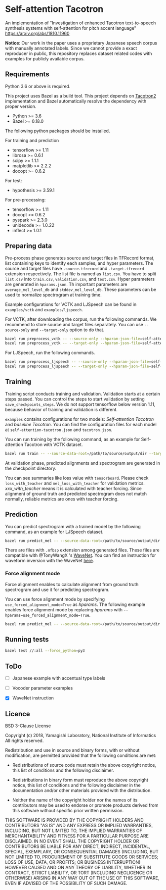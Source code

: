 # Self-attention Tacotron
An implementation of "Investigation of enhanced Tacotron text-to-speech synthesis systems with self-attention for pitch accent language" https://arxiv.org/abs/1810.11960

**Notice**: Our work in the paper uses a proprietary Japanese speech corpus with manually annotated labels.
Since we cannot provide a exact reproducer in public, this repository replaces dataset related codes with examples for 
publicly available corpus.


## Requirements

Python 3.6 or above is required.

This project uses Bazel as a build tool. 
This project depends on [Tacotron2](https://github.com/nii-yamagishilab/tacotron2) implementation and Bazel automatically resolve the dependency with proper version.

- Python >= 3.6
- Bazel >= 0.18.0

The following python packages should be installed.

For training and prediction
- tensorflow >= 1.11
- librosa >= 0.6.1
- scipy >= 1.1.1
- matplotlib >= 2.2.2
- docopt >= 0.6.2

For test:
- hypothesis >= 3.59.1

For pre-processing:
- tensorflow >= 1.11
- docopt >= 0.6.2
- pyspark >= 2.3.0
- unidecode >= 1.0.22
- inflect >= 1.0.1


## Preparing data

Pre-process phase generates source and target files in TFRecord format, list containing keys to identify each samples, and hyper parameters.
The source and target files have `.source.tfrecord` and `.target.tfrecord` extension respectively.
The list file is named as `list.csv`. You have to split `list.csv` into `train.csv`, `validation.csv`, and `test.csv`.
Hyper parameters are generated in `hparams.json`. Th important parameters are `average_mel_level_db` and `stddev_mel_level_db`. 
These parameters can be used to normalize spectrogram at training time.

Example configurations for VCTK and LJSpeech can be found in `examples/vctk` and `examples/ljspeech`.


For VCTK, after downloading the corpus, run the following commands.
We recommend to store source and target files separately. You can use `--source-only` and `--target-only` option to do that.

```bash
bazel run preprocess_vctk -- --source-only --hparam-json-file=self-attention-tacotron/examples/vctk/self-attention-tacotron.json /path/to/VCTK-Corpus  /path/to/source/output/dir
bazel run preprocess_vctk -- --target-only --hparam-json-file=self-attention-tacotron/examples/vctk/self-attention-tacotron.json /path/to/VCTK-Corpus  /path/to/target/output/dir
```

For LJSpeech, run the following commands.

```bash
bazel run preprocess_ljspeech -- --source-only --hparam-json-file=self-attention-tacotron/examples/ljspeech/self-attention-tacotron.json /path/to/LJSpeech-1.1  /path/to/source/output/dir
bazel run preprocess_ljspeech -- --target-only --hparam-json-file=self-attention-tacotron/examples/ljspeech/self-attention-tacotron.json /path/to/LJSpeech-1.1  /path/to/target/output/dir
```


## Training

Training script conducts training and validation. 
Validation starts at a certain steps passed. You can control the steps to start validation by setting `save_checkpoints_steps`.
We do not support tensorflow below version 1.11, because behavior of training and validation is different.

`examples` contains configurations for two models: *Self-attention Tacotron* and *baseline Tacotron*.
You can find the configuration files for each model at `self-attention-tacotron.json` and `tacotron.json`.

You can run training by the following command, as an example for Self-attention Tacotron with VCTK dataset.

```bash
bazel run train -- --source-data-root=/path/to/source/output/dir --target-data-root=/path/to/target/output/dir --checkpoint-dir=/path/to/save/checkpoints --checkpoint=/path/to/model.ckpt-XXXX --selected-list-dir=self-attention-tacotron/examples/vctk --hparam-json-file=self-attention-tacotron/examples/vctk/self-attention-tacotron.json
```

At validation phase, predicted alignments and spectrogram are generated in the checkpoint directory.

You can see summaries like loss value with `tensorboard`. 
Please check `loss_with_teacher` and `mel_loss_with_teacher` for validation metrics.
*xxx_with_teacher* means it is calculated with teacher forcing. 
Since alignment of ground truth and predicted spectrogram does not match normally, reliable metrics are ones with teacher forcing.


## Prediction

You can predict spectrogram with a trained model by the following command, as an example for LJSpeech dataset.

```bash
bazel run predict_mel -- --source-data-root=/path/to/source/output/dir --target-data-root=/path/to/target/output/dir --checkpoint-dir=/path/to/save/checkpoints --output-dir=/path/to/output/results --selected-list-dir=self-attention-tacotron/examples/vctk --hparam-json-file=self-attention-tacotron/examples/ljspeech/self-attention-tacotron.json
```

There are files with `.mfbsp` extension among generated files.
These files are compatible with @TonyWangX 's [WaveNet](https://github.com/nii-yamagishilab/project-CURRENNT-public).
You can find an instruction for waveform inversion with the WaveNet [here](./WaveNet.md).

### Force alignment mode

Force alignment enables to calculate alignment from ground truth spectrogram and use it for predicting spectrogram.

You can use force alignment mode by specifying `use_forced_alignment_mode=True` as *hparams*. 
The following example enables force alignment mode by replacing *hparams* with `--hparams=use_forced_alignment_mode=True`.

```bash
bazel run predict_mel -- --source-data-root=/path/to/source/output/dir --target-data-root=/path/to/target/output/dir --checkpoint-dir=/path/to/save/checkpoints --output-dir=/path/to/output/results --selected-list-dir=self-attention-tacotron/examples/vctk --hparams=use_forced_alignment_mode=True --hparam-json-file=self-attention-tacotron/examples/ljspeech/self-attention-tacotron.json
```


## Running tests

```bash
bazel test //:all --force_python=py3 
```


## ToDo

- [ ] Japanese example with accentual type labels
- [ ] Vocoder parameter examples
- [x] WaveNet instruction


## Licence

BSD 3-Clause License

Copyright (c) 2018, Yamagishi Laboratory, National Institute of Informatics
All rights reserved.

Redistribution and use in source and binary forms, with or without
modification, are permitted provided that the following conditions are met:

* Redistributions of source code must retain the above copyright notice, this
  list of conditions and the following disclaimer.

* Redistributions in binary form must reproduce the above copyright notice,
  this list of conditions and the following disclaimer in the documentation
  and/or other materials provided with the distribution.

* Neither the name of the copyright holder nor the names of its
  contributors may be used to endorse or promote products derived from
  this software without specific prior written permission.

THIS SOFTWARE IS PROVIDED BY THE COPYRIGHT HOLDERS AND CONTRIBUTORS "AS IS"
AND ANY EXPRESS OR IMPLIED WARRANTIES, INCLUDING, BUT NOT LIMITED TO, THE
IMPLIED WARRANTIES OF MERCHANTABILITY AND FITNESS FOR A PARTICULAR PURPOSE ARE
DISCLAIMED. IN NO EVENT SHALL THE COPYRIGHT HOLDER OR CONTRIBUTORS BE LIABLE
FOR ANY DIRECT, INDIRECT, INCIDENTAL, SPECIAL, EXEMPLARY, OR CONSEQUENTIAL
DAMAGES (INCLUDING, BUT NOT LIMITED TO, PROCUREMENT OF SUBSTITUTE GOODS OR
SERVICES; LOSS OF USE, DATA, OR PROFITS; OR BUSINESS INTERRUPTION) HOWEVER
CAUSED AND ON ANY THEORY OF LIABILITY, WHETHER IN CONTRACT, STRICT LIABILITY,
OR TORT (INCLUDING NEGLIGENCE OR OTHERWISE) ARISING IN ANY WAY OUT OF THE USE
OF THIS SOFTWARE, EVEN IF ADVISED OF THE POSSIBILITY OF SUCH DAMAGE.